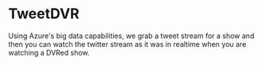 # TweetDVR
Using Azure's big data capabilities, we grab a tweet stream for a show and then you can watch the twitter stream as it was in realtime when you are watching a DVRed show.  
